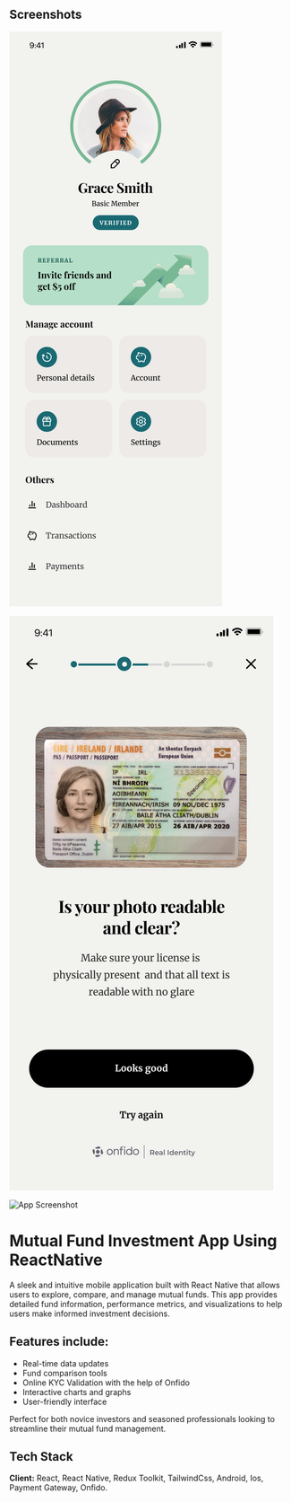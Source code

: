 
## Screenshots

![App Screenshot](https://raw.githubusercontent.com/BharathKumar-c/RN-MutualFundInvestmentAPP/main/src/assets/images/MM-profile.png)

![App Screenshot](https://raw.githubusercontent.com/BharathKumar-c/RN-MutualFundInvestmentAPP/main/src/assets/images/MM-scan_page.png)

![App Screenshot](https://raw.githubusercontent.com/BharathKumar-c/RN-MutualFundInvestmentAPP/main/src/assets/images/Marshmallow_mockup_v1.png)
# Mutual Fund Investment App Using ReactNative

A sleek and intuitive mobile application built with React Native that allows users to explore, compare, and manage mutual funds. This app provides detailed fund information, performance metrics, and visualizations to help users make informed investment decisions.

## Features include:

 - Real-time data updates
 - Fund comparison tools
 - Online KYC Validation with the help of Onfido
 - Interactive charts and graphs
 - User-friendly interface

Perfect for both novice investors and seasoned professionals looking to streamline their mutual fund management.


## Tech Stack

**Client:** React, React Native, Redux Toolkit, TailwindCss, Android, Ios, Payment Gateway, Onfido.

